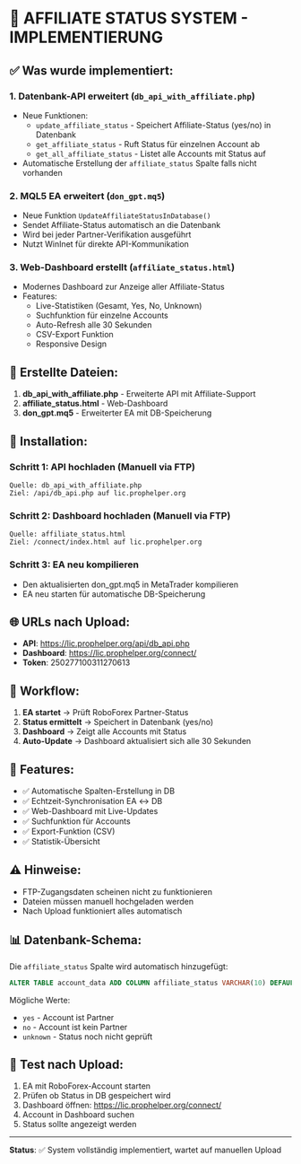 # 🚀 AFFILIATE STATUS SYSTEM - IMPLEMENTIERUNG

## ✅ Was wurde implementiert:

### 1. **Datenbank-API erweitert** (`db_api_with_affiliate.php`)
   - Neue Funktionen:
     - `update_affiliate_status` - Speichert Affiliate-Status (yes/no) in Datenbank
     - `get_affiliate_status` - Ruft Status für einzelnen Account ab
     - `get_all_affiliate_status` - Listet alle Accounts mit Status auf
   - Automatische Erstellung der `affiliate_status` Spalte falls nicht vorhanden

### 2. **MQL5 EA erweitert** (`don_gpt.mq5`)
   - Neue Funktion `UpdateAffiliateStatusInDatabase()`
   - Sendet Affiliate-Status automatisch an die Datenbank
   - Wird bei jeder Partner-Verifikation ausgeführt
   - Nutzt WinInet für direkte API-Kommunikation

### 3. **Web-Dashboard erstellt** (`affiliate_status.html`)
   - Modernes Dashboard zur Anzeige aller Affiliate-Status
   - Features:
     - Live-Statistiken (Gesamt, Yes, No, Unknown)
     - Suchfunktion für einzelne Accounts
     - Auto-Refresh alle 30 Sekunden
     - CSV-Export Funktion
     - Responsive Design

## 📁 Erstellte Dateien:

1. **db_api_with_affiliate.php** - Erweiterte API mit Affiliate-Support
2. **affiliate_status.html** - Web-Dashboard
3. **don_gpt.mq5** - Erweiterter EA mit DB-Speicherung

## 🔧 Installation:

### Schritt 1: API hochladen (Manuell via FTP)
```
Quelle: db_api_with_affiliate.php
Ziel: /api/db_api.php auf lic.prophelper.org
```

### Schritt 2: Dashboard hochladen (Manuell via FTP)
```
Quelle: affiliate_status.html  
Ziel: /connect/index.html auf lic.prophelper.org
```

### Schritt 3: EA neu kompilieren
- Den aktualisierten don_gpt.mq5 in MetaTrader kompilieren
- EA neu starten für automatische DB-Speicherung

## 🌐 URLs nach Upload:

- **API**: https://lic.prophelper.org/api/db_api.php
- **Dashboard**: https://lic.prophelper.org/connect/
- **Token**: 250277100311270613

## 🔄 Workflow:

1. **EA startet** → Prüft RoboForex Partner-Status
2. **Status ermittelt** → Speichert in Datenbank (yes/no)
3. **Dashboard** → Zeigt alle Accounts mit Status
4. **Auto-Update** → Dashboard aktualisiert sich alle 30 Sekunden

## 🎯 Features:

- ✅ Automatische Spalten-Erstellung in DB
- ✅ Echtzeit-Synchronisation EA ↔ DB
- ✅ Web-Dashboard mit Live-Updates
- ✅ Suchfunktion für Accounts
- ✅ Export-Funktion (CSV)
- ✅ Statistik-Übersicht

## ⚠️ Hinweise:

- FTP-Zugangsdaten scheinen nicht zu funktionieren
- Dateien müssen manuell hochgeladen werden
- Nach Upload funktioniert alles automatisch

## 📊 Datenbank-Schema:

Die `affiliate_status` Spalte wird automatisch hinzugefügt:
```sql
ALTER TABLE account_data ADD COLUMN affiliate_status VARCHAR(10) DEFAULT 'unknown'
```

Mögliche Werte:
- `yes` - Account ist Partner
- `no` - Account ist kein Partner  
- `unknown` - Status noch nicht geprüft

## 🧪 Test nach Upload:

1. EA mit RoboForex-Account starten
2. Prüfen ob Status in DB gespeichert wird
3. Dashboard öffnen: https://lic.prophelper.org/connect/
4. Account in Dashboard suchen
5. Status sollte angezeigt werden

---

**Status**: ✅ System vollständig implementiert, wartet auf manuellen Upload
